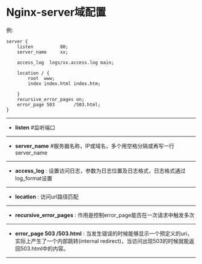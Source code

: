 # Nginx-server域配置

例:

```
server {
    listen          80;
    server_name     xx;

    access_log  logs/xx.access.log main;

    location / {
        root  www;
        index index.html index.htm;
        
    } 
	recursive_error_pages on;		
	error_page 503 		 /503.html;	
}

```

------

* **listen**  #监听端口

------

* **server_name**  #服务器名称，IP或域名，多个用空格分隔或再写一行server_name

------

* **access_log** : 设置访问日志，参数为日志位置及日志格式，日志格式通过log_format设置

------

* **location** : 访问url路径匹配

------

* **recursive_error_pages** : 作用是控制error_page能否在一次请求中触发多次

------

* **error_page 503   /503.html** : 当发生错误的时候能够显示一个预定义的uri，实际上产生了一个内部跳转(internal redirect)，当访问出现503的时候就能返回503.html中的内容。

------
